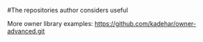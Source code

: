 #The repositories author considers useful

More owner library examples: https://github.com/kadehar/owner-advanced.git 
